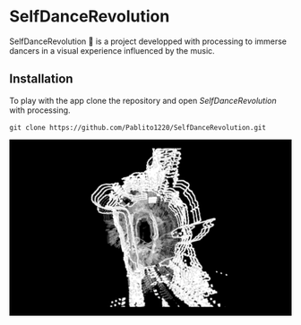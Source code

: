 # SelfDanceRevolution

SelfDanceRevolution :musical_keyboard: is a project developped with processing to immerse dancers in a visual experience influenced by the music.

## Installation
To play with the app clone the repository and open *SelfDanceRevolution* with processing.

```
git clone https://github.com/Pablito1220/SelfDanceRevolution.git
```


![Snapshot of SelfDanceRevolution](images/Self_Dance_Revolution_2.png)
